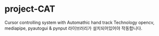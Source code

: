 # project-CAT
Cursor controlling system with
Automathic hand track
Technology
opencv, mediapipe, pyautogui & pynput 라이브러리가 설치되어있어야 작동합니다.
